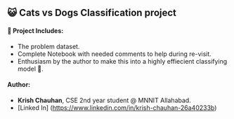 ## 😺 Cats vs Dogs Classification project

#### 📁 Project Includes:

- The problem dataset.
- Complete Notebook with needed comments to help during re-visit.
- Enthusiasm by the author to make this into a highly effiecient classifying model 😤.

#### Author:

- **Krish Chauhan**, CSE 2nd year student @ MNNIT Allahabad.
- [Linked In] (https://www.linkedin.com/in/krish-chauhan-26a40233b)
